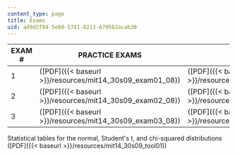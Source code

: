 ```yaml
---
content_type: page
title: Exams
uid: ad9d2f84-5e80-57d1-0213-679562acab30
---
```


| EXAM # | PRACTICE EXAMS | 2009 EXAMS |
| --- | --- | --- |
| 1 | ([PDF]({{< baseurl >}}/resources/mit14_30s09_exam01_08)) | ([PDF]({{< baseurl >}}/resources/mit14_30s09_exam01_09)) |
| 2 | ([PDF]({{< baseurl >}}/resources/mit14_30s09_exam02_08)) | ([PDF]({{< baseurl >}}/resources/mit14_30s09_exam02_09)) |
| 3 | ([PDF]({{< baseurl >}}/resources/mit14_30s09_exam03_08)) | ([PDF]({{< baseurl >}}/resources/mit14_30s09_exam03_09)) 

Statistical tables for the normal, Student's t, and chi-squared distributions ([PDF]({{< baseurl >}}/resources/mit14_30s09_tool01))